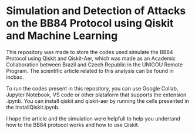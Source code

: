 # Simulation and Detection of Attacks on the BB84 Protocol using Qiskit and Machine Learning

This repository was made to store the codes used simulate the BB84 Protocol using Qiskit and Qiskit-Aer, which was made as an Academic Collaboration between
Brazil and Czech Republic in the UNIGOU Remote Program. The scientific article related to this analysis can be found in incbac.

To run the codes present in this repository, you can use Google Collab, Jupyter Notebook, VS code or other plataform that supports the extension .ipynb.
You can install qiskit and qiskit-aer by running the cells presented in the InstallQiskit.ipynb.

I hope the article and the simulation were helpfull to help you undertand how to the BB84 protocol works and how to use Qiskit.
